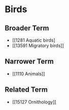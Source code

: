 # Birds  

## Broader Term

- [[1281 Aquatic birds]
- [[13591 Migratory birds]]  

## Narrower Term

- [[1110 Animals]]  

## Related Term

- [[15127 Ornithology]]  


